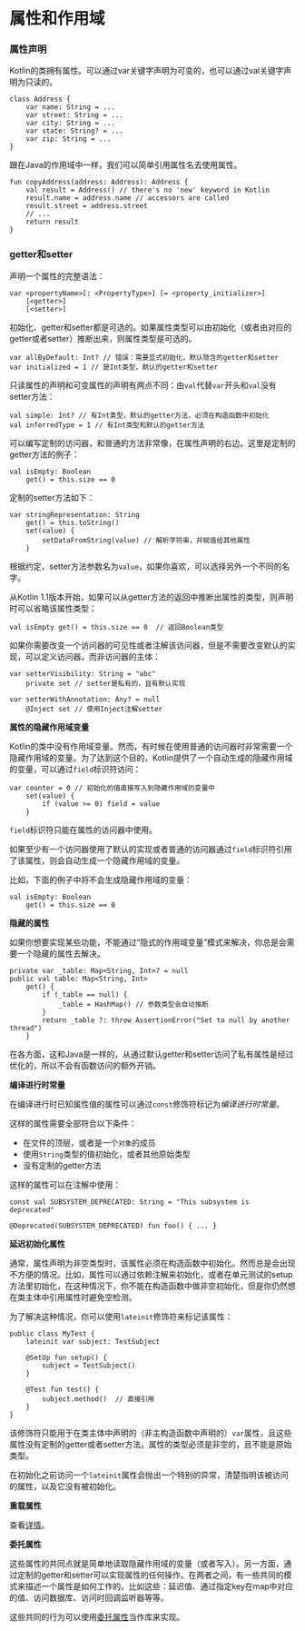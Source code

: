 # 属性和作用域

### 属性声明

Kotlin的类拥有属性。可以通过<a>var</a>关键字声明为可变的，也可以通过<a>val</a>关键字声明为只读的。

```
class Address {
    var name: String = ...
    var street: String = ...
    var city: String = ...
    var state: String? = ...
    var zip: String = ...
}
```

跟在Java的作用域中一样，我们可以简单引用属性名去使用属性。

```
fun copyAddress(address: Address): Address {
    val result = Address() // there's no 'new' keyword in Kotlin
    result.name = address.name // accessors are called
    result.street = address.street
    // ...
    return result
}
```

### getter和setter

声明一个属性的完整语法：

```
var <propertyName>[: <PropertyType>] [= <property_initializer>]
    [<getter>]
    [<setter>]
```

初始化、getter和setter都是可选的。如果属性类型可以由初始化（或者由对应的getter或者setter）推断出来，则属性类型是可选的。

```
var allByDefault: Int? // 错误：需要显式初始化，默认隐含的getter和setter
var initialized = 1 // 是Int类型，默认的getter和setter
```

只读属性的声明和可变属性的声明有两点不同：由`val`代替`var`开头和`val`没有setter方法：

```
val simple: Int? // 有Int类型，默认的getter方法，必须在构造函数中初始化
val inferredType = 1 // 有Int类型和默认的getter方法
```

可以编写定制的访问器，和普通的方法非常像，在属性声明的右边。这里是定制的getter方法的例子：

```
val isEmpty: Boolean
    get() = this.size == 0
```

定制的setter方法如下：

```
var stringRepresentation: String
    get() = this.toString()
    set(value) {
        setDataFromString(value) // 解析字符串，并赋值给其他属性
    }
```

根据约定，setter方法参数名为`value`，如果你喜欢，可以选择另外一个不同的名字。

从Kotlin 1.1版本开始，如果可以从getter方法的返回中推断出属性的类型，则声明时可以省略该属性类型：

```
val isEmpty get() = this.size == 0  // 返回Boolean类型
```

如果你需要改变一个访问器的可见性或者注解该访问器，但是不需要改变默认的实现，可以定义访问器，而非访问器的主体：

```
var setterVisibility: String = "abc"
    private set // setter是私有的，且有默认实现

var setterWithAnnotation: Any? = null
    @Inject set // 使用Inject注解setter
```

**<span id="Backing-field">属性的隐藏作用域变量</span>**

Kotlin的类中没有作用域变量。然而，有时候在使用普通的访问器时非常需要一个隐藏作用域的变量。为了达到这个目的，Kotlin提供了一个自动生成的隐藏作用域的变量，可以通过`field`标识符访问：

```
var counter = 0 // 初始化的值直接写入到隐藏作用域的变量中
    set(value) {
        if (value >= 0) field = value
    }
```

`field`标识符只能在属性的访问器中使用。

如果至少有一个访问器使用了默认的实现或者普通的访问器通过`field`标识符引用了该属性，则会自动生成一个隐藏作用域的变量。

比如，下面的例子中将不会生成隐藏作用域的变量：

```
val isEmpty: Boolean
    get() = this.size == 0
```

**隐藏的属性**

如果你想要实现某些功能，不能通过“隐式的作用域变量”模式来解决，你总是会需要一个隐藏的属性去解决。

```
private var _table: Map<String, Int>? = null
public val table: Map<String, Int>
    get() {
        if (_table == null) {
            _table = HashMap() // 参数类型会自动推断
        }
        return _table ?: throw AssertionError("Set to null by another thread")
    }
```

在各方面，这和Java是一样的，从通过默认getter和setter访问了私有属性是经过优化的，所以不会有函数访问的额外开销。

**编译进行时常量**

在编译进行时已知属性值的属性可以通过`const`修饰符标记为*编译进行时常量*。

这样的属性需要全部符合以下条件：

 - 在文件的顶层，或者是一个`对象`的成员
 - 使用`String`类型的值初始化，或者其他原始类型
 - 没有定制的getter方法

这样的属性可以在注解中使用：

```
const val SUBSYSTEM_DEPRECATED: String = "This subsystem is deprecated"

@Deprecated(SUBSYSTEM_DEPRECATED) fun foo() { ... }
```

**延迟初始化属性**

通常，属性声明为非空类型时，该属性必须在构造函数中初始化。然而总是会出现不方便的情况。比如，属性可以通过依赖注解来初始化，或者在单元测试的setup方法里初始化，在这种情况下，你不能在构造函数中做非空初始化，但是你仍然想在类主体中引用属性时避免空检测。

为了解决这种情况，你可以使用`lateinit`修饰符来标记该属性：

```
public class MyTest {
    lateinit var subject: TestSubject

    @SetUp fun setup() {
        subject = TestSubject()
    }

    @Test fun test() {
        subject.method()  // 直接引用
    }
}
```

该修饰符只能用于在类主体中声明的（非主构造函数中声明的）`var`属性，且这些属性没有定制的getter或者setter方法。属性的类型必须是非空的，且不能是原始类型。

在初始化之前访问一个`lateinit`属性会抛出一个特别的异常，清楚指明该被访问的属性，以及它没有被初始化。

**重载属性**

查看[详情](../4-ClassesAndObjects/4.1-Classes_and_Inheritance.md#Overriding-properties)。

**委托属性**

这些属性的共同点就是简单地读取隐藏作用域的变量（或者写入）。另一方面，通过定制的getter和setter可以实现属性的任何操作。在两者之间，有一些共同的模式来描述一个属性是如何工作的。比如这些：延迟值、通过指定key在map中对应的值、访问数据库、访问时回调监听器等等。

这些共同的行为可以使用[委托属性](../4-ClassesAndObjects/4.13-Delegated_Properties.md)当作库来实现。
